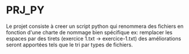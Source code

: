 # PRJ_PY
Le projet consiste à creer un script python qui renommera des fichiers 
en fonction d'une charte de nommage bien spécifique ex: remplacer les espaces par des tirets (exercice 1.txt -> exercice-1.txt) des améliorations seront apportées tels que le tri par types de fichiers.
